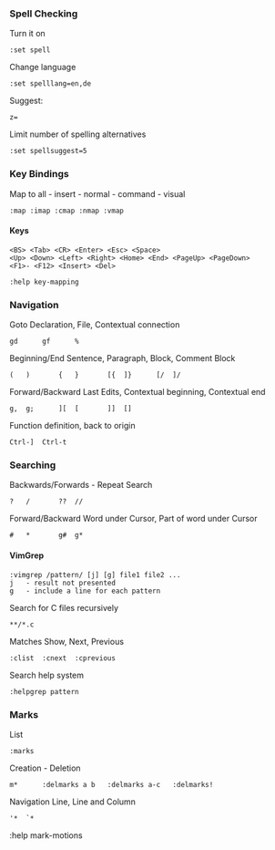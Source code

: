 ### Spell Checking

Turn it on

    :set spell

Change language

    :set spelllang=en,de

Suggest:

    z=

Limit number of spelling alternatives

    :set spellsuggest=5
    

### Key Bindings

Map to all - insert - normal - command - visual

    :map :imap :cmap :nmap :vmap

#### Keys

    <BS> <Tab> <CR> <Enter> <Esc> <Space> 
    <Up> <Down> <Left> <Right> <Home> <End> <PageUp> <PageDown>
    <F1>- <F12> <Insert> <Del> 

    :help key-mapping

### Navigation

Goto Declaration, File, Contextual connection

    gd      gf      %
Beginning/End Sentence, Paragraph, Block, Comment Block

    (   )       {   }       [{  ]}      [/  ]/
Forward/Backward Last Edits, Contextual beginning, Contextual end 

    g,  g;      ][  [       ]]  []
Function definition, back to origin

    Ctrl-]  Ctrl-t

### Searching

Backwards/Forwards - Repeat Search

    ?   /       ??  //
Forward/Backward Word under Cursor, Part of word under Cursor

    #   *       g#  g*

#### VimGrep

    :vimgrep /pattern/ [j] [g] file1 file2 ...
    j   - result not presented
    g   - include a line for each pattern

Search for C files recursively

    **/*.c

Matches Show, Next, Previous

    :clist  :cnext  :cprevious

Search help system

    :helpgrep pattern

### Marks

List 

    :marks
Creation - Deletion

    m*      :delmarks a b   :delmarks a-c   :delmarks!
Navigation Line, Line and Column

    '*  `*

:help mark-motions


